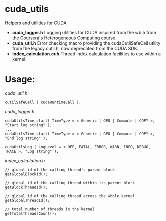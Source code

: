 cuda_utils
==========

Helpers and utilities for CUDA

  * **cuda_logger.h** Logging utilities for CUDA inspired from the wb.h from the Coursera's Heterogeneous Computing course.
  * **cuda_util.h**   Error checking macro providing the cudaCutilSafeCall utility from the legacy cutil.h, now deprecated from the CUDA SDK.
  * **index_calculation.cuh** Thread index calculation facilities to use within a kernel.

Usage:
======

*cuda_util.h:*

    cutilSafeCall ( cudaRuntimeCall );

*cuda_logger.h*

    cudaUtilsTime_start( TimeType = < Generic | GPU | Compute | COPY >,  "Start log string" );
    ...
    cudaUtilsTime_start( TimeType = < Generic | GPU | Compute | COPY >,  "End log string" );
    
    cudaUtilsLog ( LogLevel = < OFF, FATAL, ERROR, WARN, INFO, DEBUG, TRACE >, "Log string" );

*index_calculation.h*

    // global id of the calling thread's parent block
    getGlobalBlockId();

    // global id of the calling thread within its parent block
    getBlockThreadId();

    // global id of the calling thread across the whole kernel
    getGlobalThreadId();

    // total number of threads in the kernel
    getTotalThreadsCount();
